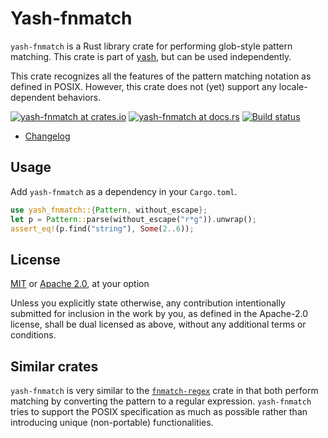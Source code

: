 # Yash-fnmatch

`yash-fnmatch` is a Rust library crate for performing glob-style pattern
matching. This crate is part of [yash](../README.md), but can be used
independently.

This crate recognizes all the features of the pattern matching notation as
defined in POSIX. However, this crate does not (yet) support any
locale-dependent behaviors.

[![yash-fnmatch at crates.io](https://img.shields.io/crates/v/yash-fnmatch.svg)](https://crates.io/crates/yash-fnmatch)
[![yash-fnmatch at docs.rs](https://docs.rs/yash-fnmatch/badge.svg)](https://docs.rs/yash-fnmatch)
[![Build status](https://github.com/magicant/yash-rs/actions/workflows/ci.yml/badge.svg)](https://github.com/magicant/yash-rs/actions/workflows/ci.yml)

- [Changelog](CHANGELOG.md)

## Usage

Add `yash-fnmatch` as a dependency in your `Cargo.toml`.

``` rust
use yash_fnmatch::{Pattern, without_escape};
let p = Pattern::parse(without_escape("r*g")).unwrap();
assert_eq!(p.find("string"), Some(2..6));
```

## License

[MIT](LICENSE-MIT) or [Apache 2.0](LICENSE-Apache), at your option

Unless you explicitly state otherwise, any contribution intentionally submitted
for inclusion in the work by you, as defined in the Apache-2.0 license, shall be
dual licensed as above, without any additional terms or conditions.

## Similar crates

`yash-fnmatch` is very similar to the
[`fnmatch-regex`](https://crates.io/crates/fnmatch-regex) crate in that both
perform matching by converting the pattern to a regular expression.
`yash-fnmatch` tries to support the POSIX specification as much as possible
rather than introducing unique (non-portable) functionalities.
